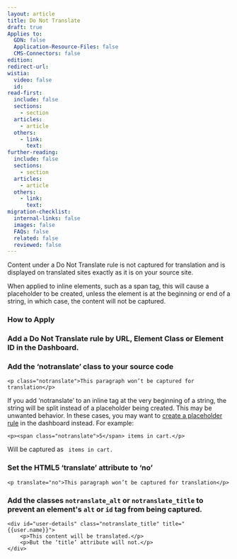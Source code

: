 ```yaml
---
layout: article
title: Do Not Translate
draft: true
Applies to:
  GDN: false
  Application-Resource-Files: false
  CMS-Connectors: false
edition:
redirect-url:
wistia:
  video: false
  id:
read-first:
  include: false
  sections:
    - section
  articles:
    - article
  others:
    - link:
      text:
further-reading:
  include: false
  sections:
    - section
  articles:
    - article
  others:
    - link:
      text:
migration-checklist:
  internal-links: false
  images: false
  FAQs: false
  related: false
  reviewed: false
---
```


Content under a Do Not Translate rule is not captured for translation and is displayed on translated sites exactly as it is on your source site.

When applied to inline elements, such as a span tag, this will cause a placeholder to be created, unless the element is at the beginning or end of a string, in which case, the content will not be captured.

### How to Apply


### Add a Do Not Translate rule by URL, Element Class or Element ID in the Dashboard.


### Add the ‘notranslate’ class to your source code

~~~
<p class="notranslate">This paragraph won’t be captured for translation</p>
~~~

If you add ‘notranslate’ to an inline tag at the very beginning of a string, the string will be split instead of a placeholder being created. This may be unwanted behavior. In these cases, you may want to [create a placeholder rule]() in the dashboard instead. For example:

~~~
<p><span class="notranslate">5</span> items in cart.</p>
~~~

Will be captured as ` items in cart.`

### Set the HTML5 ‘translate’ attribute to ‘no’

~~~
<p translate="no">This paragraph won’t be captured for translation</p>
~~~

### Add the classes `notranslate_alt` or `notranslate_title` to prevent an element's `alt` or `id` tag from being captured.

~~~
<div id="user-details" class="notranslate_title" title="{{user.name}}">
	<p>This content will be translated.</p>
	<p>But the ‘title’ attribute will not.</p>
</div>
~~~
